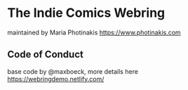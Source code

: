 # The Indie Comics Webring

maintained by Maria Photinakis https://www.photinakis.com


## Code of Conduct

base code by @maxboeck, more details here https://webringdemo.netlify.com/